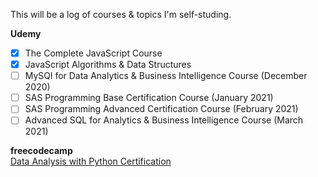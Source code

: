 This will be a log of courses & topics I'm self-studing. 

**Udemy** 
- [x] The Complete JavaScript Course 
- [x] JavaScript Algorithms & Data Structures 
- [ ] MySQl for Data Analytics & Business Intelligence Course (December 2020)
- [ ] SAS Programming Base Certification Course (January 2021)
- [ ] SAS Programming Advanced Certification Course (February 2021)
- [ ] Advanced SQL for Analytics & Business Intelligence Course (March 2021)

**freecodecamp** <br>
[Data Analysis with Python Certification](https://www.freecodecamp.org/learn)
